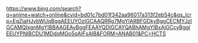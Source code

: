 https://www.bing.com/search?q=anime+watch+online&cvid=bd01c7bd01f342aa96017a313f2eb54c&gs_lcrp=EgZjaHJvbWUqBggAEEUYOzIGCAAQRRg7MgYIARBFGDkyBggCECMYJzIGCAMQIxgnMgYIBBAAGEAyBggFEAAYQDIGCAYQABhAMgYIBxAjGCcyBggIEEUYPNIBCDU1MDdqMGo5qAIFsAIB&FORM=ANAB01&PC=HCTS
